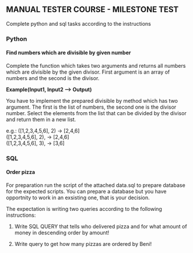 ## MANUAL TESTER COURSE - MILESTONE TEST

Complete python and sql tasks according to the instructions

### Python

#### Find numbers which are divisible by given number

Complete the function which takes two arguments and returns all numbers which are divisible by the given divisor. First argument is an array of numbers and the second is the divisor.

**Example(Input1, Input2 --> Output)**

You have to implement the prepared divisible by method which has two argument. The first is the list of numbers, the second one is the divisor number. Select the elements from the list that can be divided by the divisor and return them in a new list.

e.g.: 
([1,2,3,4,5,6], 2)  -> [2,4,6]  
([1,2,3,4,5,6], 2), -> [2,4,6]  
([1,2,3,4,5,6], 3), -> [3,6]  


### SQL

#### Order pizza

For preparation run the script of the attached data.sql to prepare database for the expected scripts. You can prepare
a database but you have opportnity to work in an exsisting one, that is your decision. 

The expectation is writing two queries according to the following instructions:

1. Write SQL QUERY that tells who delivered pizza and for what amount of money in descending order by amount!

2. Write query to get how many pizzas are ordered by Beni!







